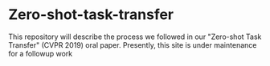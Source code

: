# Zero-shot-task-transfer
This repository will describe the process we followed in our "Zero-shot Task Transfer" (CVPR 2019) oral paper.
Presently, this site is under maintenance for a followup work
